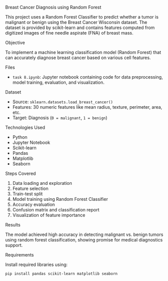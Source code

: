 Breast Cancer Diagnosis using Random Forest

This project uses a Random Forest Classifier to predict whether a tumor is malignant or benign using the Breast Cancer Wisconsin dataset. The dataset is provided by scikit-learn and contains features computed from digitized images of fine needle aspirate (FNA) of breast mass.

Objective

To implement a machine learning classification model (Random Forest) that can accurately diagnose breast cancer based on various cell features.

Files

- `task 8.ipynb`: Jupyter notebook containing code for data preprocessing, model training, evaluation, and visualization.

Dataset

- Source: `sklearn.datasets.load_breast_cancer()`
- Features: 30 numeric features like mean radius, texture, perimeter, area, etc.
- Target: Diagnosis (`0 = malignant`, `1 = benign`)

Technologies Used

- Python
- Jupyter Notebook
- Scikit-learn
- Pandas
- Matplotlib
- Seaborn

Steps Covered

1. Data loading and exploration
2. Feature selection
3. Train-test split
4. Model training using Random Forest Classifier
5. Accuracy evaluation
6. Confusion matrix and classification report
7. Visualization of feature importance

Results

The model achieved high accuracy in detecting malignant vs. benign tumors using random forest classification, showing promise for medical diagnostics support.

Requirements

Install required libraries using:

```bash
pip install pandas scikit-learn matplotlib seaborn

